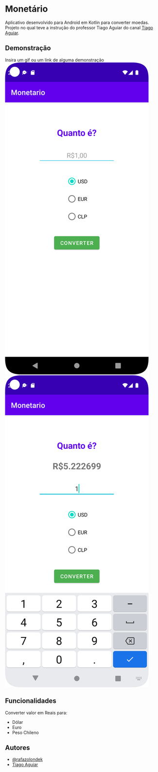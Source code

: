 
# Monetário

Aplicativo desenvolvido para Android em Kotlin para converter moedas.
Projeto no qual teve a instrução do professor Tiago Aguiar do canal [Tiago Aguiar](https://www.youtube.com/@TiagoAguiar).
## Demonstração

Insira um gif ou um link de alguma demonstração
![Index](assets/index.png)
![Demonstração](assets/demo.png)

## Funcionalidades

Converter valor em Reais para:
- Dólar
- Euro
- Peso Chileno


## Autores

- [@rafazolondek](https://www.github.com/rafazolondek)
- [Tiago Aguiar](https://www.youtube.com/@TiagoAguiar)

